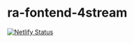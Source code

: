 # ra-fontend-4stream

[![Netlify Status](https://api.netlify.com/api/v1/badges/7a653113-6950-47ad-b025-81390ecbffe6/deploy-status)](https://app.netlify.com/sites/beauty-saloon-v4/deploys)
